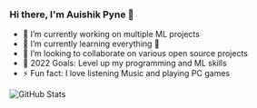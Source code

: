 
### Hi there, I'm Auishik Pyne 👋



- 🔭 I’m currently working on multiple ML projects
- 🌱 I’m currently learning everything 🤣
- 👯 I’m looking to collaborate on various open source projects
- 🥅 2022 Goals: Level up my programming and ML skills
- ⚡ Fun fact: I love listening Music and playing PC games


![GitHub Stats](https://github-readme-stats.vercel.api?username=auishikpyne&theme=radical)






[email]: auishikpyne@gmail.com
[twitter]: https://twitter.com/AuishikP

[linkedin]: https://www.linkedin.com/in/auishikpyne/

